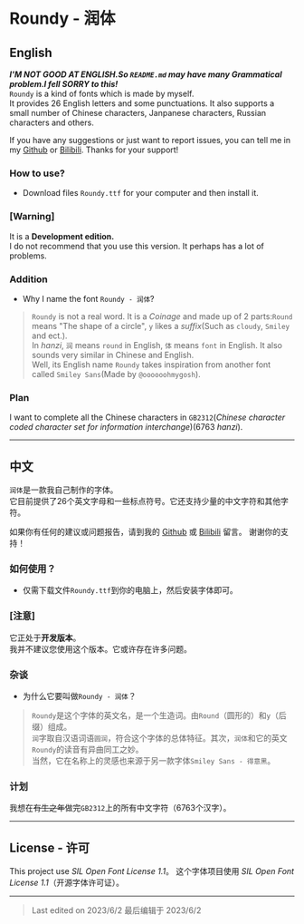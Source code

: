 # Roundy - 润体

## English
***I'M NOT GOOD AT ENGLISH.So `README.md` may have many *Grammatical problem*.I fell SORRY to this!***   
`Roundy` is a kind of fonts which is made by myself.  
It provides 26 English letters and some punctuations. It also supports a small number of Chinese characters, Janpanese characters, Russian characters and others.

If you have any suggestions or just want to report issues, you can tell me in my [Github](https://github.com/Samable07/Roundy/issues) or [Bilibili](https://space.bilibili.com/662448670).
Thanks for your support!

### How to use?
- Download files `Roundy.ttf` for your computer and then install it.

### [Warning] 
It is a **Development edition.**  
I do not recommend that you use this version. It perhaps has a lot of problems.

### Addition
- Why I name the font `Roundy - 润体`?
> `Roundy` is not a real word. It is a *Coinage* and made up of 2 parts:`Round` means "The shape of a circle", `y` likes a *suffix*(Such as `cloudy`, `Smiley` and ect.).  
> In *hanzi*, `润` means `round` in English, `体` means `font` in English. It also sounds very similar in Chinese and English.  
> Well, its English name `Roundy` takes inspiration from another font called `Smiley Sans`(Made by `@oooooohmygosh`).  

### Plan
I want to complete all the Chinese characters in `GB2312`(*Chinese character coded character set for information interchange*)(6763 *hanzi*).

---

## 中文
`润体`是一款我自己制作的字体。  
它目前提供了26个英文字母和一些标点符号。它还支持少量的中文字符和其他字符。

如果你有任何的建议或问题报告，请到我的 [Github](https://github.com/Samable07/Roundy/issues) 或 [Bilibili](https://space.bilibili.com/662448670) 留言。
谢谢你的支持！

### 如何使用？
- 仅需下载文件`Roundy.ttf`到你的电脑上，然后安装字体即可。

### [注意] 
它正处于**开发版本**。  
我并不建议您使用这个版本。它或许存在许多问题。

### 杂谈
- 为什么它要叫做`Roundy - 润体`？
> `Roundy`是这个字体的英文名，是一个生造词。由`Round`（圆形的）和`y`（后缀）组成。  
> `润`字取自汉语词语`圆润`，符合这个字体的总体特征。其次，`润体`和它的英文`Roundy`的读音有异曲同工之妙。  
> 当然，它在名称上的灵感也来源于另一款字体`Smiley Sans - 得意黑`。

### 计划
我想在~~有生之年~~做完`GB2312`上的所有中文字符（6763个汉字）。

---

## License - 许可
This project use *SIL Open Font License 1.1*。
这个字体项目使用 *SIL Open Font License 1.1*（开源字体许可证）。

---
 
> Last edited on 2023/6/2
> 最后编辑于 2023/6/2
